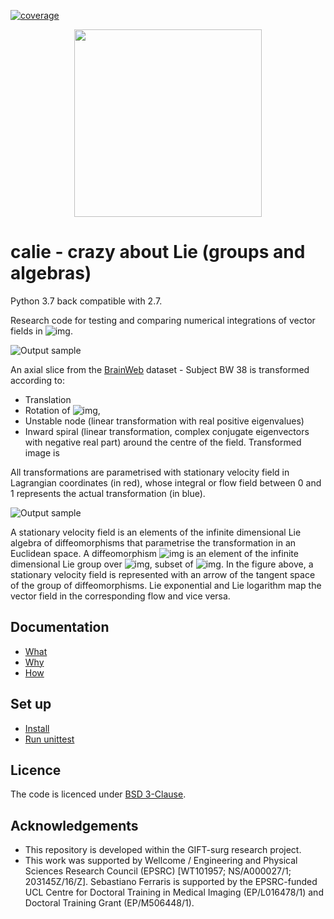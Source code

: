 [![coverage](https://github.com/SebastianoF/calie/blob/master/coverage.svg)](https://github.com/SebastianoF/calie/blob/master/coverage.svg)

<p align="center">
<img src="https://github.com/SebastianoF/calie/blob/master/logo_low.png" width="300">
</p>


# calie - crazy about Lie (groups and algebras)

Python 3.7 back compatible with 2.7.

Research code for testing and comparing numerical integrations of vector fields in 
![img](http://latex.codecogs.com/svg.latex?\mathbb{R}^D).

![Output sample](https://github.com/SebastianoF/calie/blob/master/docs/figures/deformations.gif)

An axial slice from the [BrainWeb](http://brainweb.bic.mni.mcgill.ca/brainweb/) dataset - Subject BW 38
is transformed according to:

+ Translation
+ Rotation of ![img](http://latex.codecogs.com/svg.latex?\pi/8),
+ Unstable node (linear transformation with real positive eigenvalues)
+ Inward spiral (linear transformation, complex conjugate eigenvectors with negative real part) around the centre of the field.
 Transformed image is

All transformations are parametrised with stationary velocity field
in Lagrangian coordinates (in red),
whose integral or flow field between 0 and 1 represents the actual transformation (in blue).

![Output sample](https://github.com/SebastianoF/calie/blob/master/docs/figures/LieExpLog.png)

A stationary velocity field is an elements of the infinite dimensional Lie algebra of diffeomorphisms
that parametrise the transformation in an Euclidean space.
A diffeomorphism ![img](http://latex.codecogs.com/svg.latex?\phi) is an element of the infinite dimensional Lie group
over ![img](http://latex.codecogs.com/svg.latex?\Omega), subset of
![img](http://latex.codecogs.com/svg.latex?\mathbb{R}^D).
In the figure above, a stationary velocity field is represented with an arrow of the tangent
space of the group of diffeomorphisms.
Lie exponential and Lie logarithm map the vector field in the corresponding flow and vice versa.

## Documentation

+ [What](https://github.com/SebastianoF/calie/wiki/What)
+ [Why](https://github.com/SebastianoF/calie/wiki/Why)
+ [How](https://github.com/SebastianoF/calie/wiki/How)

## Set up

+ [Install](https://github.com/SebastianoF/calie/wiki/How-to-install)
+ [Run unittest](https://github.com/SebastianoF/calie/wiki/Testing)


## Licence 

The code is licenced under [BSD 3-Clause](https://github.com/SebastianoF/calie/blob/master/LICENCE.txt).

## Acknowledgements

+ This repository is developed within the GIFT-surg research project.
+ This work was supported by Wellcome / Engineering and Physical Sciences Research Council (EPSRC) 
[WT101957; NS/A000027/1; 203145Z/16/Z]. Sebastiano Ferraris is supported by the EPSRC-funded UCL Centre for Doctoral 
Training in Medical Imaging (EP/L016478/1) and Doctoral Training Grant (EP/M506448/1).